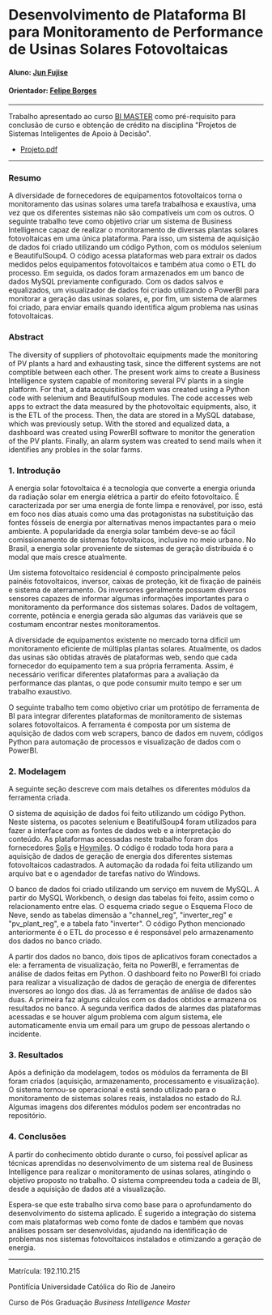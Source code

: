 ﻿# Desenvolvimento de Plataforma BI para Monitoramento de Performance de Usinas Solares Fotovoltaicas

#### Aluno: [Jun Fujise](https://github.com/jfujise94)
#### Orientador: [Felipe Borges](https://github.com/FelipeBorgesC)

---

Trabalho apresentado ao curso [BI MASTER](https://ica.puc-rio.ai/bi-master) como pré-requisito para conclusão de curso e obtenção de crédito na disciplina "Projetos de Sistemas Inteligentes de Apoio à Decisão".

- [Projeto.pdf](https://github.com/jfujise94/Trabalho-BI)

---

### Resumo

A diversidade de fornecedores de equipamentos fotovoltaicos torna o monitoramento das usinas solares uma tarefa trabalhosa e exaustiva, uma vez que os diferentes sistemas não são compatíveis um com os outros. O seguinte trabalho teve como objetivo criar um sistema de Business Intelligence capaz de realizar o monitoramento de diversas plantas solares fotovoltaicas em uma única plataforma. Para isso, um sistema de aquisição de dados foi criado utilizando um código Python, com os módulos selenium e BeautifulSoup4. O código acessa plataformas web para extrair os dados medidos pelos equipamentos fotovoltaicos e também atua como o ETL do processo. Em seguida, os dados foram armazenados em um banco de dados MySQL previamente configurado. Com os dados salvos e equalizados, um visualizador de dados foi criado utilizando o PowerBI para monitorar a geração das usinas solares, e, por fim, um sistema de alarmes foi criado, para enviar emails quando identifica algum problema nas usinas fotovoltaicas.

### Abstract
The diversity of suppliers of photovoltaic equipments made the monitoring of PV plants a hard and exhausting task, since the different systems are not comptible between each other. The present work aims to create a Business Intelligence system capable of monitoring several PV plants in a single platform. For that, a data acquisition system was created using a Python code with selenium and BeautifulSoup modules. The code accesses web apps to extract the data measured by the photovoltaic equipments, also, it is the ETL of the process. Then, the data are stored in a MySQL database, which was previously setup. With the stored and equalized data, a dashboard was created using PowerBI software to monitor the generation of the PV plants. Finally, an alarm system was created to send mails when it identifies any probles in the solar farms.


### 1. Introdução

A energia solar fotovoltaica é a tecnologia que converte a energia oriunda da radiação solar em energia elétrica a partir do efeito fotovoltaico. É caracterizada por ser uma energia de fonte limpa e renovável, por isso, está em foco nos dias atuais como uma das protagonistas na substituição das fontes fósseis de energia por alternativas menos impactantes para o meio ambiente. A popularidade da energia solar também deve-se ao fácil comissionamento de sistemas fotovoltaicos, inclusive no meio urbano. No Brasil, a energia solar proveniente de sistemas de geração distribuida é o modal que mais cresce atualmente.

Um sistema fotovoltaico residencial é composto principalmente pelos painéis fotovoltaicos, inversor, caixas de proteção, kit de fixação de painéis e sistema de aterramento. Os inversores geralmente possuem diversos sensores capazes de informar algumas informações importantes para o monitoramento da performance dos sistemas solares. Dados de voltagem, corrente, potência e energia gerada são algumas das variáveis que se costumam encontrar nestes monitoramentos.

A diversidade de equipamentos existente no mercado torna difícil um monitoramento eficiente de múltiplas plantas solares. Atualmente, os dados das usinas são obtidas através de plataformas web, sendo que cada fornecedor do equipamento tem a sua própria ferramenta. Assim, é necessário verificar diferentes plataformas para a avaliação da performance das plantas, o que pode consumir muito tempo e ser um trabalho exaustivo.

O seguinte trabalho tem como objetivo criar um protótipo de ferramenta de BI para integrar diferentes plataformas de monitoramento de sistemas solares fotovoltaicos. A ferramenta é composta por um sistema de aquisição de dados com web scrapers, banco de dados em nuvem, códigos Python para automação de processos e visualização de dados com o PowerBI.

### 2. Modelagem

A seguinte seção descreve com mais detalhes os diferentes módulos da ferramenta criada.

O sistema de aquisição de dados foi feito utilizando um código Python. Neste sistema, os pacotes selenium e BeatifulSoup4 foram utilizados para fazer a interface com as fontes de dados web e a interpretação do conteúdo. As plataformas acessadas neste trabalho foram dos fornecedores [Solis](https://m.ginlong.com/login.html) e [Hoymiles](https://m.hoymiles.com/platform/login). O código é rodado toda hora para a aquisição de dados de geração de energia dos diferentes sistemas fotovoltaicos cadastrados. A automação da rodada foi feita utilizando um arquivo bat e o agendador de tarefas nativo do Windows.

O banco de dados foi criado utilizando um serviço em nuvem de MySQL. A partir do MySQL Workbench, o design das tabelas foi feito, assim como o relacionamento entre elas. O esquema criado segue o Esquema Floco de Neve, sendo as tabelas dimensão a "channel_reg", "inverter_reg" e "pv_plant_reg", e a tabela fato "inverter". O código Python mencionado anteriormente é o ETL do processo e é responsável pelo armazenamento dos dados no banco criado.

A partir dos dados no banco, dois tipos de aplicativos foram conectados a ele: a ferramenta de visualização, feita no PowerBI, e ferramentas de análise de dados feitas em Python. O dashboard feito no PowerBI foi criado para realizar a visualização de dados de geração de energia de diferentes inversores ao longo dos dias. Já as ferramentas de análise de dados são duas. A primeira faz alguns cálculos com os dados obtidos e armazena os resultados no banco. A segunda verifica dados de alarmes das plataformas acessadas e se houver algum problema com algum sistema, ele automaticamente envia um email para um grupo de pessoas alertando o incidente.


### 3. Resultados

Após a definição da modelagem, todos os módulos da ferramenta de BI foram criados (aquisição, armazenamento, processamento e visualização). O sistema tornou-se operacional e está sendo utilizado para o monitoramento de sistemas solares reais, instalados no estado do RJ. Algumas imagens dos diferentes módulos podem ser encontradas no repositório.


### 4. Conclusões

A partir do conhecimento obtido durante o curso, foi possível aplicar as técnicas aprendidas no desenvolvimento de um sistema real de Business Intelligence para realizar o monitoramento de usinas solares, atingindo o objetivo proposto no trabalho. O sistema compreendeu toda a cadeia de BI, desde a aquisição de dados até a visualização.

Espera-se que este trabalho sirva como base para o aprofundamento do desenvolvimento do sistema aplicado. É sugerido a integração do sistema com mais plataformas web como fonte de dados e também que novas análises possam ser desenvolvidas, ajudando na identificação de problemas nos sistemas fotovoltaicos instalados e otimizando a geração de energia.

---

Matrícula: 192.110.215

Pontifícia Universidade Católica do Rio de Janeiro

Curso de Pós Graduação *Business Intelligence Master*
